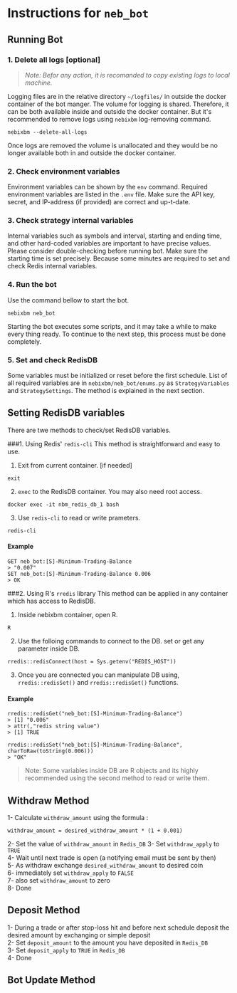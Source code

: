 # Instructions for `neb_bot`

## Running Bot 

### 1. Delete all logs [optional]
> _Note: Befor any action, it is recomanded to copy existing logs to local machine._

Logging files are in the relative directory `~/logfiles/` in outside the docker container of the bot manger. 
The volume for logging is shared. Therefore, it can be both available inside and outside the docker container. 
But it's recommended to remove logs using `nebixbm` log-removing command. 
```commandline
nebixbm --delete-all-logs
```
Once logs are removed the volume is unallocated and they would be no longer available both in and 
outside the docker container.

### 2. Check environment variables
Environment variables can be shown by the `env` command.
Required environment variables are listed in the `.env` file. 
Make sure the API key, secret, and IP-address (if provided) are correct and up-t-date. 


### 3. Check strategy internal variables
Internal variables such as symbols and interval, starting and ending time, and other hard-coded variables are 
important to have precise values. Please consider double-checking before running bot.
Make sure the starting time is set precisely. Because some minutes are required to set and check Redis internal variables.


### 4. Run the bot
Use the command bellow to start the bot.
```commandline
nebixbm neb_bot
```
Starting the bot executes some scripts, and it may take a while to make every thing ready.
To continue to the next step, this process must be done completely.

### 5. Set and check RedisDB 
Some variables must be initialized or reset before the first schedule. List of all required variables are in 
`nebixbm/neb_bot/enums.py` as `StrategyVariables` and `StrategySettings`. The method is explained in the next section. 

## Setting RedisDB variables
There are twe methods to check/set RedisDB variables.

###1. Using Redis' `redis-cli`
This method is straightforward and easy to use.

1. Exit from current container. [if needed]
```commandline
exit
```
2. `exec` to the RedisDB container. You may also need root access.
```commandline
docker exec -it nbm_redis_db_1 bash
```
3. Use `redis-cli` to read or write prameters.
```commandline
redis-cli
```

#### Example
```shell
GET neb_bot:[S]-Minimum-Trading-Balance
> "0.007"
SET neb_bot:[S]-Minimum-Trading-Balance 0.006
> OK
```

###2. Using R's `rredis` library
This method can be applied in any container which has access to RedisDB.

1. Inside nebixbm container, open R.
```commandline
R
```
2. Use the folloing commands to connect to the DB.
   set or get any parameter inside DB.
```shell
rredis::redisConnect(host = Sys.getenv("REDIS_HOST"))
```
3. Once you are connected you can manipulate DB using, `rredis::redisSet()` and `rredis::redisGet()` functions.

#### Example
```shell
rredis::redisGet("neb_bot:[S]-Minimum-Trading-Balance")
> [1] "0.006"
> attr(,"redis string value")
> [1] TRUE

rredis::redisSet("neb_bot:[S]-Minimum-Trading-Balance", charToRaw(toString(0.006)))
> "OK"
```

> Note: Some variables inside DB are R objects and its highly recommended using the second method to read or write them. 

##  Withdraw Method
1- Calculate `withdraw_amount` using the formula :  

	withdraw_amount = desired_withdraw_amount * (1 + 0.001)  
	
2- Set the value of `withdraw_amount` in `Redis_DB`
3- Set `withdraw_apply` to `TRUE`  
4- Wait until next trade is open (a notifying email must be sent by then)  
5- As withdraw exchange `desired_withdraw_amount` to desired coin  
6- immediately set `withdraw_apply` to `FALSE`  
7- also set `withdraw_amount` to zero  
8- Done  

## Deposit Method
1- During a trade or after stop-loss hit and before next schedule deposit the desired amount by exchanging or simple deposit  
2- Set `deposit_amount` to the amount you have deposited in `Redis_DB`  
3- Set `deposit_apply` to `TRUE` in `Redis_DB`  
4- Done  

## Bot Update Method  
   
 